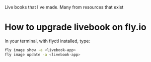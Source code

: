 Live books that I've made. Many from resources that exist

# How to upgrade livebook on fly.io

In your terminal, with flyctl installed, type:

```bash
fly image show -a <livebook-app>
fly image update -a <livebook-app>
```
